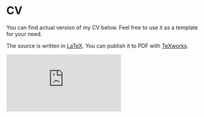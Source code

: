 # CV
You can find actual version of my CV below.
Feel free to use it as a template for your need.

The source is written in [LaTeX](https://www.latex-project.org/).
You can publish it to PDF with [TeXworks](https://tug.org/texworks/).

![alt text](https://github.com/aslyvets/cv/resources/A.Slyvets_SeniorSoftwareEngineer.pdf "A. Slyvets")

